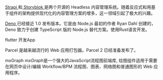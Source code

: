 

[Strapi ](https://strapi.io/)和[ Storyblok ](https://www.storyblok.com/)是两个开源的 Headless 内容管理系统。随着反应式和用基于组件的架构提供现代化的内容管理方案的增多，这一领域引起了极大的兴趣。

[Deno ](https://www.infoq.com/news/2018/12/deno-v8-typescript/)已经接近 1.0 发布版本。它是由 Node.js 最初的作者 Ryan Dahl 创建的，Deno 致力于创建 TypeScript 版的 Node.js 替代方案。使用Rust语言开发。

flutter 开发App

Parcel 是越来越流行的 Web 应用打包器。Parcel 2 已经准备发布了。

mxGraph *mxGraph*是一个强大的JavaScript流程图前端库, 绘图组件适用于需要在网页中设计/编辑 Workflow/BPM 流程图、图表、网络图和普通图形的 Web 应用程序。